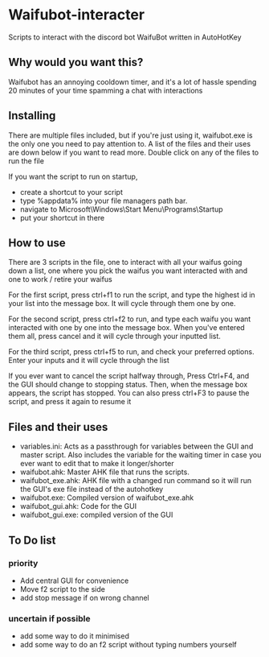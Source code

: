 # Waifubot-interacter
Scripts to interact with the discord bot WaifuBot written in AutoHotKey

## Why would you want this?
Waifubot has an annoying cooldown timer, and it's a lot of hassle spending 20 minutes of your time spamming a chat with interactions

## Installing
There are multiple files included, but if you're just using it, waifubot.exe is the only one you need to pay attention to. A list of the files and their uses are down below if you want to read more. Double click on any of the files to run the file

If you want the script to run on startup,
- create a shortcut to your script
- type %appdata% into your file managers path bar.
- navigate to Microsoft\Windows\Start Menu\Programs\Startup
- put your shortcut in there

## How to use
There are 3 scripts in the file, one to interact with all your waifus going down a list, one where you pick the waifus you want interacted with and one to work / retire your waifus

For the first script, press ctrl+f1 to run the script, and type the highest id in your list into the message box. It will cycle through them one by one.

For the second script, press ctrl+f2 to run, and type each waifu you want interacted with one by one into the message box. When you've entered them all, press cancel and it will cycle through your inputted list.

For the third script, press ctrl+f5 to run, and check your preferred options. Enter your inputs and it will cycle through the list

If you ever want to cancel the script halfway through, Press Ctrl+F4, and the GUI should change to stopping status. Then, when the message box appears, the script has stopped.
You can also press ctrl+F3 to pause the script, and press it again to resume it

## Files and their uses
- variables.ini: Acts as a passthrough for variables between the GUI and master script. Also includes the variable for the waiting timer in case you ever want to edit that to make it longer/shorter
- waifubot.ahk: Master AHK file that runs the scripts.
- waifubot_exe.ahk: AHK file with a changed run command so it will run the GUI's exe file instead of the autohotkey
- waifubot.exe: Compiled version of waifubot_exe.ahk
- waifubot_gui.ahk: Code for the GUI
- waifubot_gui.exe: compiled version of the GUI

## To Do list
### priority
- Add central GUI for convenience
- Move f2 script to the side
- add stop message if on wrong channel

### uncertain if possible
- add some way to do it minimised
- add some way to do an f2 script without typing numbers yourself
